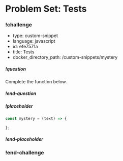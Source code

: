 # Problem Set: Tests

<!-- prettier-ignore-start -->
### !challenge
* type: custom-snippet
* language: javascript
* id: efe7571a
* title: Tests
* docker_directory_path: /custom-snippets/mystery
##### !question

Complete the function below.

##### !end-question
##### !placeholder
```js
const mystery = (text) => {

};
```
##### !end-placeholder
### !end-challenge
<!-- prettier-ignore-end -->
